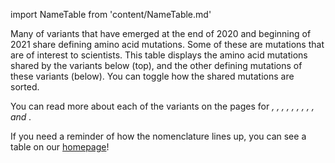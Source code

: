 import NameTable from 'content/NameTable.md'

Many of variants that have emerged at the end of 2020 and beginning of 2021 share defining amino acid mutations. Some of these are mutations that are of interest to scientists. This table displays the amino acid mutations shared by the variants below (top), and the other defining mutations of these variants (below). You can toggle how the shared mutations are sorted.

You can read more about each of the variants on the pages for <Var name="20I (Alpha, V1)" prefix=""/>, <Var name="20H (Beta, V2)" prefix=""/>, <Var name="20J (Gamma, V3)" prefix=""/>, <Var name="21A (Delta)" prefix=""/>, <Var name="21B (Kappa)" prefix=""/>, <Var name="21C (Epsilon)" prefix=""/>, <Var name="21D (Eta)" prefix=""/>, <Var name="21F (Iota)" prefix=""/>, <Var name="21H (Mu)" prefix=""/>, and <Var name="21K (Omicron)" prefix=""/>.

If you need a reminder of how the nomenclature lines up, you can see a table on our [homepage](/)!
